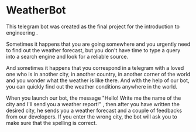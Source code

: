 # WeatherBot
This telegram bot was created as the final project for the introduction to engineering .

Sometimes it happens that you are going somewhere and you urgently need to find out the weather forecast, but you don't have time to type a query into a search engine and look for a reliable source.

And sometimes it happens that you correspond in a telegram with a loved one who is in another city, in another country, in another corner of the world and you wonder what the weather is like there. And with the help of our bot, you can quickly find out the weather conditions anywhere in the world.

When you launch our bot, the message "Hello! Write me the name of the city and I'll send you a weather report!" , then after you have written the desired city, he sends you a weather forecast and a couple of feedbacks from our developers. If you enter the wrong city, the bot will ask you to make sure that the spelling is correct.
